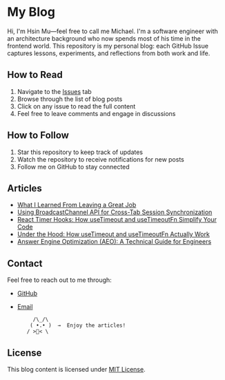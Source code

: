 # My Blog

Hi, I'm Hsin Mu—feel free to call me Michael. I'm a software engineer with an architecture background who now spends most of his time in the frontend world. 
This repository is my personal blog: each GitHub Issue captures lessons, experiments, and reflections from both work and life.


## How to Read

1. Navigate to the [Issues](https://github.com/HsinMuShen/blog/issues) tab
2. Browse through the list of blog posts
3. Click on any issue to read the full content
4. Feel free to leave comments and engage in discussions

## How to Follow

1. Star this repository to keep track of updates
2. Watch the repository to receive notifications for new posts
3. Follow me on GitHub to stay connected

## Articles

- [What I Learned From Leaving a Great Job](https://github.com/HsinMuShen/blog/issues/1)
- [Using BroadcastChannel API for Cross-Tab Session Synchronization](https://github.com/HsinMuShen/blog/issues/3)
- [React Timer Hooks: How useTimeout and useTimeoutFn Simplify Your Code](https://github.com/HsinMuShen/blog/issues/5)
- [Under the Hood: How useTimeout and useTimeoutFn Actually Work](https://github.com/HsinMuShen/blog/issues/7)
- [Answer Engine Optimization (AEO): A Technical Guide for Engineers](https://github.com/HsinMuShen/blog/issues/9)

## Contact

Feel free to reach out to me through:
- [GitHub](https://github.com/HsinMuShen)
- [Email](hsinmushen84@gmail.com)


           /\_/\  
          ( •.• )  →  Enjoy the articles!
         / >🍪< \



## License

This blog content is licensed under [MIT License](LICENSE). 